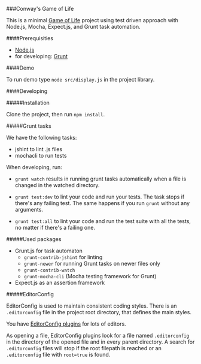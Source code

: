 ###Conway's Game of Life

This is a minimal [Game of Life](http://en.wikipedia.org/wiki/Conway%27s_Game_of_Life) project using test driven approach with Node.js, Mocha, Expect.js, and Grunt task automation.

####Prerequisities

- [Node.js](http://nodejs.org/)
- for developing: [Grunt](http://gruntjs.com/getting-started)

####Demo

To run demo type `node src/display.js` in the project library.

####Developing

#####Installation

Clone the project, then run `npm install`.

#####Grunt tasks

We have the following tasks:
- jshint to lint .js files
- mochacli to run tests

When developing, run:

- `grunt watch` results in running grunt tasks automatically when a file is changed in the watched directory.

- `grunt test:dev` to lint your code and run your tests. The task stops if there's any failing test. The same happens if you run `grunt` without any arguments.

- `grunt test:all` to lint your code and run the test suite with all the tests, no matter if there's a failing one.

#####Used packages

- Grunt.js for task automaton
  - `grunt-contrib-jshint` for linting
  - `grunt-newer` for running Grunt tasks on newer files only
  - `grunt-contrib-watch`
  - `grunt-mocha-cli` (Mocha testing framework for Grunt)
- Expect.js as an assertion framework

#####EditorConfig

EditorConfig is used to maintain consistent coding styles. There is an `.editorconfig` file in the project root directory, that defines the main styles.

You have [EditorConfig plugins](http://editorconfig.org/) for lots of editors.

As opening a file, EditorConfig plugins look for a file named `.editorconfig` in the directory of the opened file and in every parent directory. A search for `.editorconfig` files will stop if the root filepath is reached or an `.editorconfig` file with `root=true` is found.
